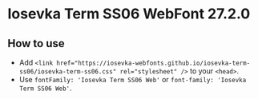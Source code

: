 # Iosevka Term SS06 WebFont 27.2.0

## How to use

- Add `<link href="https://iosevka-webfonts.github.io/iosevka-term-ss06/iosevka-term-ss06.css" rel="stylesheet" />` to your `<head>`.
- Use `fontFamily: 'Iosevka Term SS06 Web'` or `font-family: 'Iosevka Term SS06 Web'`.
